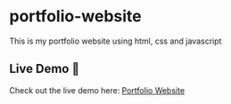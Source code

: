 # portfolio-website
This is my portfolio website using html, css and javascript
## Live Demo 🚀  
Check out the live demo here: [Portfolio Website](https://umeshanadhikari.github.io/portfolio-website/)
